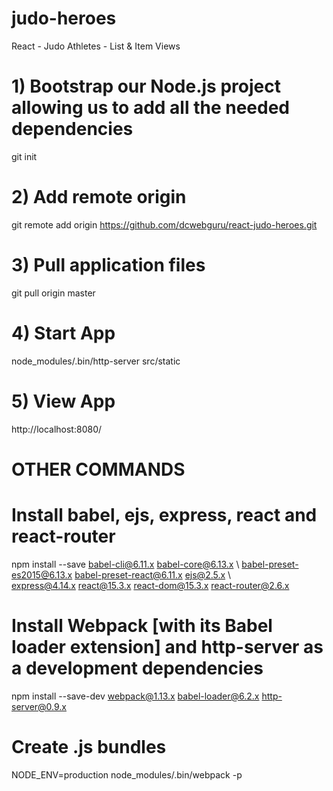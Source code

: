 # judo-heroes
React - Judo Athletes - List &amp; Item Views

# 1) Bootstrap our Node.js project allowing us to add all the needed dependencies
git init

# 2) Add remote origin
git remote add origin https://github.com/dcwebguru/react-judo-heroes.git

# 3) Pull application files
git pull origin master

# 4) Start App
node_modules/.bin/http-server src/static

# 5) View App 
http://localhost:8080/



# OTHER COMMANDS
	
# Install babel, ejs, express, react and react-router
npm install --save babel-cli@6.11.x babel-core@6.13.x  \ 
  babel-preset-es2015@6.13.x babel-preset-react@6.11.x ejs@2.5.x \   
  express@4.14.x react@15.3.x react-dom@15.3.x react-router@2.6.x

# Install Webpack [with its Babel loader extension] and http-server as a development dependencies
npm install --save-dev webpack@1.13.x babel-loader@6.2.x http-server@0.9.x

# Create .js bundles
NODE_ENV=production node_modules/.bin/webpack -p
